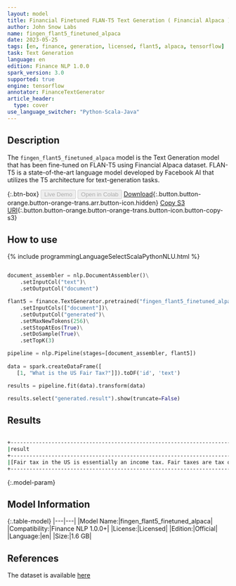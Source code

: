 ```yaml
---
layout: model
title: Financial Finetuned FLAN-T5 Text Generation ( Financial Alpaca )
author: John Snow Labs
name: fingen_flant5_finetuned_alpaca
date: 2023-05-25
tags: [en, finance, generation, licensed, flant5, alpaca, tensorflow]
task: Text Generation
language: en
edition: Finance NLP 1.0.0
spark_version: 3.0
supported: true
engine: tensorflow
annotator: FinanceTextGenerator
article_header:
  type: cover
use_language_switcher: "Python-Scala-Java"
---
```


## Description

The `fingen_flant5_finetuned_alpaca` model is the Text Generation model that has been fine-tuned on FLAN-T5 using Financial Alpaca dataset. FLAN-T5 is a state-of-the-art language model developed by Facebook AI that utilizes the T5 architecture for text-generation tasks.

{:.btn-box}
<button class="button button-orange" disabled>Live Demo</button>
<button class="button button-orange" disabled>Open in Colab</button>
[Download](https://s3.amazonaws.com/auxdata.johnsnowlabs.com/finance/models/fingen_flant5_finetuned_alpaca_en_1.0.0_3.0_1685016665729.zip){:.button.button-orange.button-orange-trans.arr.button-icon.hidden}
[Copy S3 URI](s3://auxdata.johnsnowlabs.com/finance/models/fingen_flant5_finetuned_alpaca_en_1.0.0_3.0_1685016665729.zip){:.button.button-orange.button-orange-trans.button-icon.button-copy-s3}

## How to use



<div class="tabs-box" markdown="1">
{% include programmingLanguageSelectScalaPythonNLU.html %}

```python

document_assembler = nlp.DocumentAssembler()\
    .setInputCol("text")\
    .setOutputCol("document")

flant5 = finance.TextGenerator.pretrained("fingen_flant5_finetuned_alpaca", "en", "finance/models")\
    .setInputCols(["document"])\
    .setOutputCol("generated")\
    .setMaxNewTokens(256)\
    .setStopAtEos(True)\
    .setDoSample(True)\
    .setTopK(3)

pipeline = nlp.Pipeline(stages=[document_assembler, flant5])
 
data = spark.createDataFrame([
   [1, "What is the US Fair Tax?"]]).toDF('id', 'text')

results = pipeline.fit(data).transform(data)

results.select("generated.result").show(truncate=False)

```

</div>

## Results

```bash

+------------------------------------------------------------------------------------------------------------------------------------------------------------------------------------------------------------------------------------------------------------------------------------------------------------------------------------------------------------------------------------------------------------------------------------------------------------------------------------------------------------------------------------------------------------------------------------------------------------------------------------------------------------------------------------------------------------------------------------------------------------------------+
|result                                                                                                                                                                                                                                                                                                                                                                                                                                                                                                                                                                                                                                                                                                                                                                  |
+------------------------------------------------------------------------------------------------------------------------------------------------------------------------------------------------------------------------------------------------------------------------------------------------------------------------------------------------------------------------------------------------------------------------------------------------------------------------------------------------------------------------------------------------------------------------------------------------------------------------------------------------------------------------------------------------------------------------------------------------------------------------+
|[Fair tax in the US is essentially an income tax. Fair taxes are tax on your income, and are not taxeable in any country. Fair taxes are taxed as income. If you have a net gain or if the loss of income from taxable activities is less then the fair value (the loss) of your gross income (the loss) then you have to file an Income Report. This will give the US government an overview and give you an understanding. If your net income is less that your fair share of your gross income (which you are entitled) you have the right to claim a refund.]|
+------------------------------------------------------------------------------------------------------------------------------------------------------------------------------------------------------------------------------------------------------------------------------------------------------------------------------------------------------------------------------------------------------------------------------------------------------------------------------------------------------------------------------------------------------------------------------------------------------------------------------------------------------------------------------------------------------------------------------------------------------------------------+

```

{:.model-param}
## Model Information

{:.table-model}
|---|---|
|Model Name:|fingen_flant5_finetuned_alpaca|
|Compatibility:|Finance NLP 1.0.0+|
|License:|Licensed|
|Edition:|Official|
|Language:|en|
|Size:|1.6 GB|

## References

The dataset is available [here](https://huggingface.co/datasets/gbharti/finance-alpaca/viewer/gbharti--finance-alpaca)
